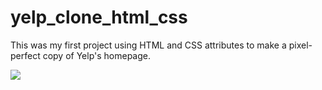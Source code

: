 # yelp_clone_html_css

This was my first project using HTML and CSS attributes to make a pixel-perfect copy of Yelp's homepage. 

![](yelp_homepage.gif)
